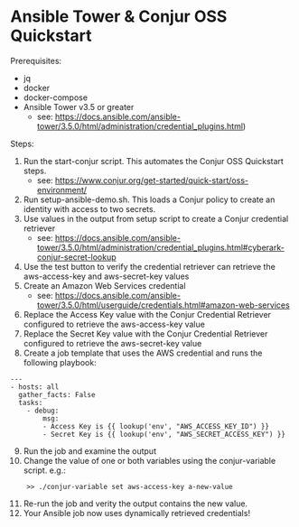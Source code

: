 # Ansible Tower & Conjur OSS Quickstart

Prerequisites:
 - jq
 - docker
 - docker-compose
 - Ansible Tower v3.5 or greater
   * see: https://docs.ansible.com/ansible-tower/3.5.0/html/administration/credential_plugins.html)

Steps:
1) Run the start-conjur script. This automates the Conjur OSS Quickstart steps.
   * see: https://www.conjur.org/get-started/quick-start/oss-environment/
2) Run setup-ansible-demo.sh. This loads a Conjur policy to create an identity with access to two secrets.
3) Use values in the output from setup script to create a Conjur credential retriever
   * see: https://docs.ansible.com/ansible-tower/3.5.0/html/administration/credential_plugins.html#cyberark-conjur-secret-lookup
4) Use the test button to verify the credential retriever can retrieve the aws-access-key and aws-secret-key values
5) Create an Amazon Web Services credential
   * see: https://docs.ansible.com/ansible-tower/3.5.0/html/userguide/credentials.html#amazon-web-services
6) Replace the Access Key value with the Conjur Credential Retriever configured to retrieve the aws-access-key value
7) Replace the Secret Key value with the Conjur Credential Retriever configured to retrieve the aws-secret-key value
8) Create a job template that uses the AWS credential and runs the following playbook:
```
---
- hosts: all
  gather_facts: False
  tasks:
    - debug:
        msg:
        - Access Key is {{ lookup('env', "AWS_ACCESS_KEY_ID") }}
        - Secret Key is {{ lookup('env', "AWS_SECRET_ACCESS_KEY") }}
```
9) Run the job and examine the output
10) Change the value of one or both variables using the conjur-variable script.
    e.g.:
```
	>> ./conjur-variable set aws-access-key a-new-value
```
11) Re-run the job and verity the output contains the new value.
12) Your Ansible job now uses dynamically retrieved credentials!

